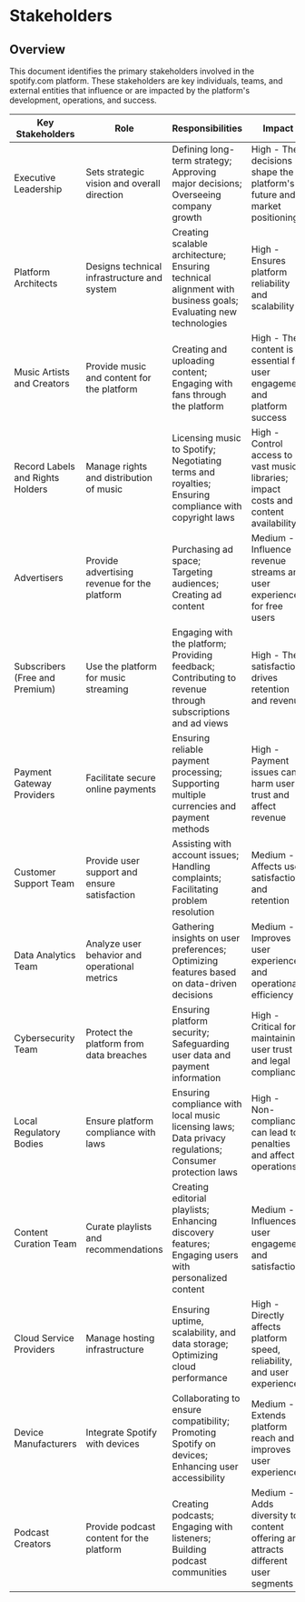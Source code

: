 # Stakeholders

## Overview
This document identifies the primary stakeholders involved in the spotify.com platform. These stakeholders are key individuals, teams, and external entities that influence or are impacted by the platform's development, operations, and success.


| Key Stakeholders                | Role                                          | Responsibilities                                                                                                  | Impact                                                                             |
|---------------------------------|-----------------------------------------------|------------------------------------------------------------------------------------------------------------------|------------------------------------------------------------------------------------|
| Executive Leadership            | Sets strategic vision and overall direction   | Defining long-term strategy; Approving major decisions; Overseeing company growth                                 | High - Their decisions shape the platform's future and market positioning          |
| Platform Architects             | Designs technical infrastructure and system   | Creating scalable architecture; Ensuring technical alignment with business goals; Evaluating new technologies     | High - Ensures platform reliability and scalability                                |
| Music Artists and Creators      | Provide music and content for the platform    | Creating and uploading content; Engaging with fans through the platform                                           | High - Their content is essential for user engagement and platform success         |
| Record Labels and Rights Holders| Manage rights and distribution of music       | Licensing music to Spotify; Negotiating terms and royalties; Ensuring compliance with copyright laws              | High - Control access to vast music libraries; impact costs and content availability|
| Advertisers                     | Provide advertising revenue for the platform  | Purchasing ad space; Targeting audiences; Creating ad content                                                     | Medium - Influence revenue streams and user experience for free users              |
| Subscribers (Free and Premium)  | Use the platform for music streaming          | Engaging with the platform; Providing feedback; Contributing to revenue through subscriptions and ad views        | High - Their satisfaction drives retention and revenue                             |
| Payment Gateway Providers       | Facilitate secure online payments             | Ensuring reliable payment processing; Supporting multiple currencies and payment methods                          | High - Payment issues can harm user trust and affect revenue                       |
| Customer Support Team           | Provide user support and ensure satisfaction  | Assisting with account issues; Handling complaints; Facilitating problem resolution                               | Medium - Affects user satisfaction and retention                                   |
| Data Analytics Team             | Analyze user behavior and operational metrics | Gathering insights on user preferences; Optimizing features based on data-driven decisions                        | Medium - Improves user experience and operational efficiency                       |
| Cybersecurity Team              | Protect the platform from data breaches       | Ensuring platform security; Safeguarding user data and payment information                                        | High - Critical for maintaining user trust and legal compliance                    |
| Local Regulatory Bodies         | Ensure platform compliance with laws          | Ensuring compliance with local music licensing laws; Data privacy regulations; Consumer protection laws           | High - Non-compliance can lead to penalties and affect operations                  |
| Content Curation Team           | Curate playlists and recommendations          | Creating editorial playlists; Enhancing discovery features; Engaging users with personalized content              | Medium - Influences user engagement and satisfaction                               |
| Cloud Service Providers         | Manage hosting infrastructure                 | Ensuring uptime, scalability, and data storage; Optimizing cloud performance                                      | High - Directly affects platform speed, reliability, and user experience           |
| Device Manufacturers            | Integrate Spotify with devices                | Collaborating to ensure compatibility; Promoting Spotify on devices; Enhancing user accessibility                 | Medium - Extends platform reach and improves user experience                       |
| Podcast Creators                | Provide podcast content for the platform      | Creating podcasts; Engaging with listeners; Building podcast communities                                          | Medium - Adds diversity to content offering and attracts different user segments   |
